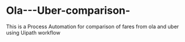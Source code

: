 # Ola---Uber-comparison-
This is a Process Automation for comparison of fares from ola and uber using Uipath workflow
